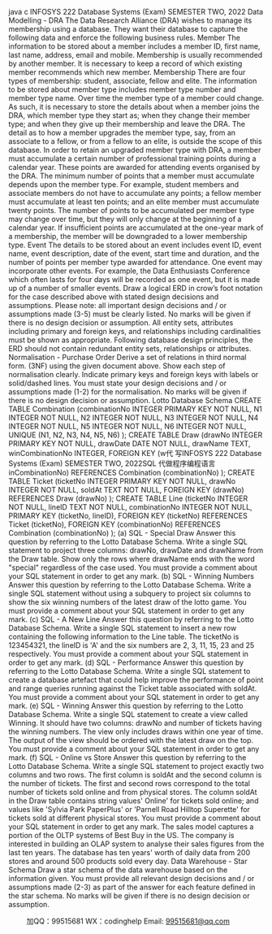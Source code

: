 java c
INFOSYS 222 Database Systems (Exam)
SEMESTER TWO, 2022
Data Modelling - DRA
The Data Research Alliance (DRA) wishes to manage its membership using a database. They want their database to capture the following data and enforce the following business rules.
Member
The information to be stored about a member includes a member ID, first name, last name, address, email and mobile. Membership is usually recommended by another member. It is necessary to keep a record of which existing member recommends which new member.
Membership
There are four types of membership: student, associate, fellow and elite. The information to be stored about member type includes member type number and member type name. Over time the member type of a member could change. As such, it is necessary to store the details about when a member joins the DRA, which member type they start as; when they change their member type; and when they give up their membership and leave the DRA. The detail as to how a member upgrades the member type, say, from an associate to a fellow, or from a fellow to an elite, is outside the scope of this database.
In order to retain an upgraded member type with DRA, a member must accumulate a certain number of professional training points during a calendar year. These points are awarded for attending events organised by the DRA. The minimum number of points that a member must accumulate depends upon the member type. For example, student members and associate members do not have to accumulate any points; a fellow member must accumulate at least ten points; and an elite member must accumulate twenty points. The number of points to be accumulated per member type may change over time, but they will only change at the beginning of a calendar year. If insufficient points are accumulated at the one-year mark of a membership, the member will be downgraded to a lower membership type.
Event
The details to be stored about an event includes event ID, event name, event description, date of the event, start time and duration, and the number of points per member type awarded for attendance. One event may incorporate other events. For example, the Data Enthusiasts Conference which often lasts for four days will be recorded as one event, but it is made up of a number of smaller events.
Draw a logical ERD in crow’s foot notation for the case described above with stated design decisions and assumptions.
Please note: all important design decisions and / or assumptions made (3-5) must be clearly listed. No marks will be given if there is no design decision or assumption. All entity sets, attributes including primary and foreign keys, and relationships including cardinalities must be shown as appropriate. Following database design principles, the ERD should not contain redundant entity sets, relationships or attributes.
Normalisation - Purchase Order
Derive a set of relations in third normal form. (3NF) using the given document above. Show each step of normalisation clearly. Indicate primary keys and foreign keys with labels or solid/dashed lines. You must state your design decisions and / or assumptions made (1-2) for the normalisation.
No marks will be given if there is no design decision or assumption.
Lotto Database Schema
CREATE TABLE Combination
(combinationNo INTEGER PRIMARY KEY NOT NULL,
N1 INTEGER NOT NULL,
N2 INTEGER NOT NULL,
N3 INTEGER NOT NULL,
N4 INTEGER NOT NULL,
N5 INTEGER NOT NULL,
N6 INTEGER NOT NULL,
UNIQUE (N1, N2, N3, N4, N5, N6)
);
CREATE TABLE Draw
(drawNo INTEGER PRIMARY KEY NOT NULL,
drawDate DATE NOT NULL,
drawName TEXT,
winCombinationNo INTEGER,
FOREIGN KEY (w代 写INFOSYS 222 Database Systems (Exam) SEMESTER TWO, 2022SQL
代做程序编程语言inCombinationNo) REFERENCES Combination (combinationNo)
);
CREATE TABLE Ticket
(ticketNo INTEGER PRIMARY KEY NOT NULL,
drawNo INTEGER NOT NULL,
soldAt TEXT NOT NULL,
FOREIGN KEY (drawNo) REFERENCES Draw (drawNo)
);
CREATE TABLE Line
(ticketNo INTEGER NOT NULL,
lineID TEXT NOT NULL,
combinationNo INTEGER NOT NULL,
PRIMARY KEY (ticketNo, lineID),
FOREIGN KEY (ticketNo) REFERENCES Ticket (ticketNo),
FOREIGN KEY (combinationNo) REFERENCES Combination (combinationNo)
);
(a) SQL - Special Draw
Answer this question by referring to the Lotto Database Schema.
Write a single SQL statement to project three columns: drawNo, drawDate and drawName from the Draw table. Show only the rows where drawName ends with the word "special" regardless of the case used. You must provide a comment about your SQL statement in order to get any mark.
(b) SQL - Winning Numbers
Answer this question by referring to the Lotto Database Schema.
Write a single SQL statement without using a subquery to project six columns to show the six winning numbers of the latest draw of the lotto game. You must provide a comment about your SQL statement in order to get any mark.
(c) SQL - A New Line
Answer this question by referring to the Lotto Database Schema.
Write a single SQL statement to insert a new row containing the following information to the Line table. The ticketNo is 123454321, the lineID is 'A' and the six numbers are 2, 3, 11, 15, 23 and 25 respectively. You must provide a comment about your SQL statement in order to get any mark.
(d) SQL - Performance
Answer this question by referring to the Lotto Database Schema.
Write a single SQL statement to create a database artefact that could help improve the performance of point and range queries running against the Ticket table associated with soldAt. You must provide a comment about your SQL statement in order to get any mark.
(e) SQL - Winning
Answer this question by referring to the Lotto Database Schema.
Write a single SQL statement to create a view called Winning. It should have two columns: drawNo and number of tickets having the winning numbers. The view only includes draws within one year of time. The output of the view should be ordered with the latest draw on the top. You must provide a comment about your SQL statement in order to get any mark.
(f) SQL - Online vs Store
Answer this question by referring to the Lotto Database Schema.
Write a single SQL statement to project exactly two columns and two rows. The first column is soldAt and the second column is the number of tickets. The first and second rows correspond to the total number of tickets sold online and from physical stores. The column soldAt in the Draw table contains string values' Online' for tickets sold online; and values like 'Sylvia Park PaperPlus' or 'Parnell Road Hilltop Superette' for tickets sold at different physical stores. You must provide a comment about your SQL statement in order to get any mark.
The sales model captures a portion of the OLTP systems of Best Buy in the US. The company is interested in building an OLAP system to analyse their sales figures from the last ten years. The database has ten years' worth of daily data from 200 stores and around 500 products sold every day.
Data Warehouse - Star Schema
Draw a star schema of the data warehouse based on the information given. You must provide all relevant design decisions and / or assumptions made (2-3) as part of the answer for each feature defined in the star schema. No marks will be given if there is no design decision or assumption.





         
加QQ：99515681  WX：codinghelp  Email: 99515681@qq.com
